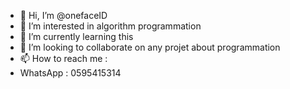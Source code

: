 - 👋 Hi, I’m @onefaceID
- 👀 I’m interested in algorithm programmation 
- 🌱 I’m currently learning this
- 💞️ I’m looking to collaborate on any projet about programmation 
- 📫 How to reach me :
-  WhatsApp : 0595415314

<!---
onefaceID/onefaceID is a ✨ special ✨ repository because its `README.md` (this file) appears on your GitHub profile.
You can click the Preview link to take a look at your changes.
--->
